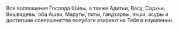Все воплощения Господа Шивы, а также Адитьи, Васу, Садхьи, Вишвадевы, оба Ашви, Маруты, питы, гандхарвы, якши, асуры и достигшие совершенства полубоги взирают на Тебя в изумлении.